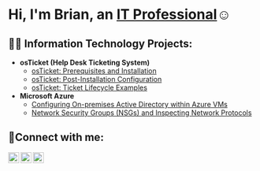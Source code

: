 <h1>Hi, I'm Brian, an <a href="https://linkedin.com/in/brian-cole-4b3b51332/">IT Professional</a>☺</h1>

<h2>👨‍💻 Information Technology Projects:</h2>

- <b>osTicket (Help Desk Ticketing System)</b>
  - [osTicket: Prerequisites and Installation](https://github.com/Brianracole/osticket-prereqs)
  - [osTicket: Post-Installation Configuration](https://github.com/Brianracole/post-install-config)
  - [osTicket: Ticket Lifecycle Examples](https://github.com/Brianracole/ticket-lifecycle)
- <b>Microsoft Azure</b>
  - [Configuring On-premises Active Directory within Azure VMs](https://github.com/Brianracole/Configure-Active-Directory)
  - [Network Security Groups (NSGs) and Inspecting Network Protocols](https://github.com/Brianracole/azure-network-protocols)

<h2>🤳Connect with me:</h2>

[<img align="left" alt="Josh | Twitter" width="22px" src="https://cdn.jsdelivr.net/npm/simple-icons@v3/icons/twitter.svg" />][twitter]
[<img align="left" alt="Josh | LinkedIn" width="22px" src="https://cdn.jsdelivr.net/npm/simple-icons@v3/icons/linkedin.svg" />][linkedin]
[<img align="left" alt="Josh | Instagram" width="22px" src="https://cdn.jsdelivr.net/npm/simple-icons@v3/icons/instagram.svg" />][instagram]

[twitter]: https://twitter.com/
[instagram]: https://www.instagram.com/
[linkedin]: https://www.linkedin.com/in/brian-cole-4b3b51332
